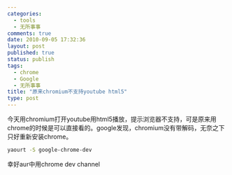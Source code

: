 ```yaml
--- 
categories: 
  - tools
  - 无所事事
comments: true
date: 2010-09-05 17:32:36
layout: post
published: true
status: publish
tags: 
  - chrome
  - Google
  - 无所事事
title: "原来chromium不支持youtube html5"
type: post
---
```


今天用chromium打开youtube用html5播放，提示浏览器不支持，可是原来用chrome的时候是可以直接看的。google发现，chromium没有带解码，无奈之下只好重新安装chrome。

```sh
yaourt -S google-chrome-dev
```

幸好aur中用chrome dev channel
